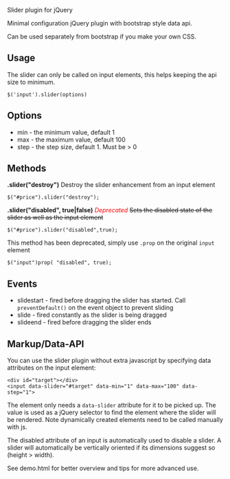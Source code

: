 Slider plugin for jQuery


Minimal configuration jQuery plugin with bootstrap style data api.

Can be used separately from bootstrap if you make your own CSS.

Usage
-----

The slider can only be called on input elements, this helps keeping
the api size to minimum. 

	$('input').slider(options)
	
Options
-------

* min - the minimum value, default 1
* max - the maximum value, default 100
* step - the step size, default 1. Must be > 0

Methods
-------

__.slider("destroy")__
Destroy the slider enhancement from an input element

	$("#price").slider("destroy");
	
__.slider("disabled", true|false)__
<span style="color:red;">*Deprecated*</span> <del>Sets the disabled state of the slider as well as the input element</del>

	$("#price").slider("disabled",true);
	
This method has been deprecated, simply use `.prop` on the original `input` element

	$("input")prop( "disabled", true);
	
Events
------

* slidestart - fired before dragging the slider has started. Call `preventDefault()` on the event object to prevent sliding
* slide - fired constantly as the slider is being dragged
* slideend - fired before dragging the slider ends

Markup/Data-API
--------

You can use the slider plugin without extra javascript by specifying data attributes on the input element:

	<div id="target"></div>
	<input data-slider="#target" data-min="1" data-max="100" data-step="1">
	
The element only needs a `data-slider` attribute for it to be picked up. The value is used as a jQuery selector to find the element where the slider will be rendered. Note dynamically created elements need to be called manually with js.

The disabled attribute of an input is automatically used to disable a slider. A slider will automatically
be vertically oriented if its dimensions suggest so (height > width).

See demo.html for better overview and tips for more advanced use.